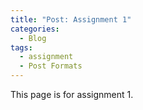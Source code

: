 ```yaml
---
title: "Post: Assignment 1"
categories:
  - Blog
tags:
  - assignment
  - Post Formats
---
```


This page is for assignment 1.